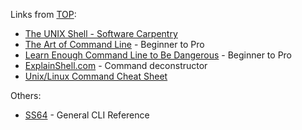 Links from [TOP](https://www.theodinproject.com/):

-  [The UNIX Shell - Software Carpentry](https://swcarpentry.github.io/shell-novice/)
-  [The Art of Command Line](https://github.com/jlevy/the-art-of-command-line#readme) - Beginner to Pro
-  [Learn Enough Command Line to Be Dangerous](https://www.learnenough.com/command-line-tutorial) - Beginner to Pro
-  [ExplainShell.com](http://explainshell.com/) - Command deconstructor
-  [Unix/Linux Command Cheat Sheet](https://files.fosswire.com/2007/08/fwunixref.pdf)

Others:

- [SS64](https://ss64.com/) - General CLI Reference
